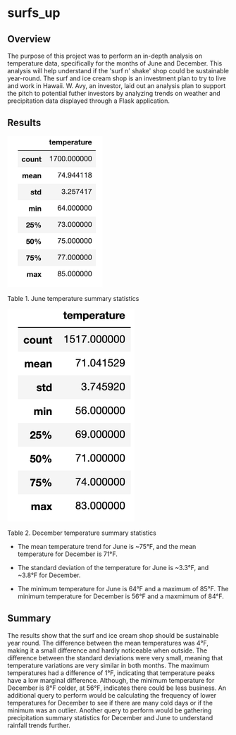 # surfs_up

## Overview

The purpose of this project was to perform an in-depth analysis on temperature data, specifically for the months of June and December. This analysis will help understand if the 'surf n' shake' shop could be sustainable year-round. The surf and ice cream shop is an investment plan to try to live and work in Hawaii. W. Avy, an investor, laid out an analysis plan to support the pitch to potential futher investors by analyzing trends on weather and precipitation data displayed through a Flask application.

## Results

![img_1](https://github.com/jmasurovsky/surfs_up/blob/master/Images/June_temp.png)

Table 1. June temperature summary statistics                                                 

![img_2](https://github.com/jmasurovsky/surfs_up/blob/master/Images/December_temp.png)

Table 2. December temperature summary statistics

- The mean temperature trend for June is ~75°F, and the mean temperature for December is 71°F.

- The standard deviation of the temperature for June is ~3.3°F, and ~3.8°F for December.

- The minimum temperature for June is 64°F and a maximum of 85°F. The minimum temperature for December is 56°F and a maxmimum of 84°F.


## Summary

The results show that the surf and ice cream shop should be sustainable year round. The difference between the mean temperatures was 4°F, making it a small difference and hardly noticeable when outside. The difference between the standard deviations were very small, meaning that temperature variations are very similar in both months. The maximum temperatures had a difference of 1°F, indicating that temperature peaks have a low marginal difference. Although, the minimum temperature for December is 8°F colder, at 56°F, indicates there could be less business. An additional query to perform would be calculating the frequency of lower temperatures for December to see if there are many cold days or if the minimum was an outlier. Another query to perform would be gathering precipitation summary statistics for December and June to understand rainfall trends further. 
